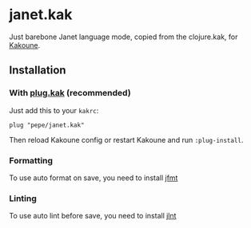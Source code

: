 # janet.kak

Just barebone Janet language mode, copied from the clojure.kak, for [Kakoune][1].

## Installation

### With [plug.kak][2] (recommended)

Just add this to your `kakrc`:
```kak
plug "pepe/janet.kak"
```
Then reload Kakoune config or restart Kakoune and run `:plug-install`.

### Formatting

To use auto format on save, you need to install [jfmt][3]

### Linting

To use auto lint before save, you need to install [jlnt][4]

[1]: https://github.com/mawww/kakoune
[2]: https://github.com/andreyorst/plug.kak
[3]: https://github.com/andrewchambers/jfmt
[4]: https://sr.ht/~pepe/jlnt
